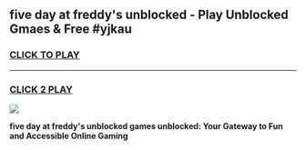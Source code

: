
## five day at freddy's unblocked - Play Unblocked Gmaes & Free #yjkau
<h3>
<a href="https://news.freeplayer.one?title=five_day_at_freddy's_unblocked&ref=24F">CLICK TO PLAY</a></h3>
<hr>

<h3>
<a href="https://news.freeplayer.one?title=five_day_at_freddy's_unblocked&ref=24F">CLICK 2 PLAY</a>
  
</h3>

<a href="https://news.freeplayer.one?title=five_day_at_freddy's_unblocked&ref=24F/"><img src="https://clearcache.store/games.png"></a>


**five day at freddy's unblocked games unblocked: Your Gateway to Fun and Accessible Online Gaming**
